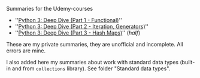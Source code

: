 Summaries for the Udemy-courses

* ''[Python 3: Deep Dive (Part 1 - Functional)](https://www.udemy.com/course/python-3-deep-dive-part-1/)''
* ''[Python 3: Deep Dive (Part 2 - Iteration, Generators)](https://www.udemy.com/course/python-3-deep-dive-part-2/)''
* ''[Python 3: Deep Dive (Part 3 - Hash Maps)](https://www.udemy.com/course/python-3-deep-dive-part-3/)'' (*half*)

These are my private summaries, they are unofficial and incomplete. All errors are mine.

I also added here my summaries about work with standard data types (built-in and from `collections` library). See folder "Standard data types".
